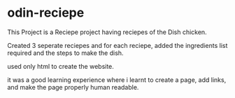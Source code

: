 # odin-reciepe


This Project is a Reciepe project having reciepes of the Dish chicken. 

Created 3 seperate reciepes and for each reciepe, added the ingredients list required and the steps to make the dish.

used only html to create the website.

it was a good learning experience where i learnt to create a page, add links, and make the page properly human readable.